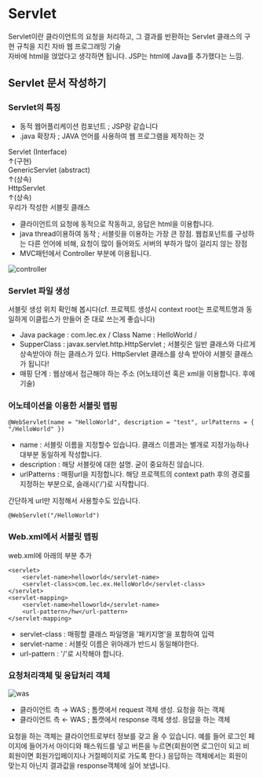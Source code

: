 # Servlet
Servlet이란 클라이언트의 요청을 처리하고, 그 결과를 반환하는 
Servlet 클래스의 구현 규칙을 지킨 자바 웹 프로그래밍 기술  
자바에 html을 얹었다고 생각하면 됩니다. JSP는 html에 Java를 추가했다는 느낌.

## Servlet 문서 작성하기

### Servlet의 특징
- 동적 웹어플리케이션 컴포넌트 ; JSP랑 같습니다
- .java 확장자 ; JAVA 언어를 사용하여 웹 프로그램을 제작하는 것

Servlet (Interface)  
      ↑(구현)  
GenericServlet (abstract)  
      ↑(상속)  
HttpServlet  
↑(상속)  
우리가 작성한 서블릿 클래스  

- 클라이언트의 요청에 동적으로 작동하고, 응답은 html을 이용합니다.
- java thread이용하여 동작 ; 서블릿을 이용하는 가장 큰 장점. 웹컴포넌트를 구성하는 다른 언어에 비해, 요청이 많이 들어와도 서버의 부하가 많이 걸리지 않는 장점
- MVC패턴에서 Controller 부분에 이용됩니다.

![controller](https://blog.kakaocdn.net/dn/AWAZS/btrZkSuFvL6/LZzhaHvyRioXzT7LDq7kQ0/img.png)

### Servlet 파일 생성
서블릿 생성 위치 확인해 봅시다(cf. 프로젝트 생성시 context root는 프로젝트명과 동일하게 이클립스가 만들어 준 대로 쓰는게 좋습니다)

- Java package : com.lec.ex / Class Name : HelloWorld / 
- SupperClass : javax.servlet.http.HttpServlet ; 서블릿은 일반 클래스와 다르게 상속받아야 하는 클래스가 있다. HttpServlet 클래스를 상속 받아야 서블릿 클래스가 됩니다!
- 매핑 단계 : 웹상에서 접근해야 하는 주소 (어노테이션 혹은 xml을 이용합니다. 후에 기술)

### 어노테이션을 이용한 서블릿 맵핑

```
@WebServlet(name = "HelloWorld", description = "test", urlPatterns = { "/HelloWorld" })
```

- name : 서블릿 이름을 지정할수 있습니다. 클래스 이름과는 별개로 지정가능하나 대부분 동일하게 작성합니다.
- description : 해당 서블릿에 대한 설명. 굳이 중요하진 않습니다.
- urlPatterns : 매핑url을 지정합니다. 해당 프로젝트의 context path 후의 경로를 지정하는 부분으로, 슬래시('/')로 시작합니다.
  
간단하게 url만 지정해서 사용할수도 있습니다.
```
@WebServlet("/HelloWorld")  
```

### Web.xml에서 서블릿 맵핑

web.xml에 아래의 부분 추가
```
<servlet>
	<servlet-name>helloworld</servlet-name>  
	<servlet-class>com.lec.ex.HelloWorld</servlet-class>
</servlet>
<servlet-mapping>
  	<servlet-name>helloworld</servlet-name>
  	<url-pattern>/hw</url-pattern>
</servlet-mapping>
```
- servlet-class : 매핑할 클래스 파일명을 '패키지명'을 포함하여 입력
- servlet-name : 서블릿 이름은 위아래가 반드시 동일해야한다.
- url-pattern : '/'로 시작해야 합니다.

### 요청처리객체 및 응답처리 객체

![was](https://blog.kakaocdn.net/dn/K2Yax/btrZtq6gBXe/90is8QX7HZUlZIiDXEhoBk/img.png)

- 클라이언트 측 → WAS ; 톰캣에서 request 객체 생성. 요청을 하는 객체
- 클라이언트 측 ← WAS ; 톰캣에서 response 객체 생성. 응답을 하는 객체

요청을 하는 객체는 클라이언트로부터 정보를 갖고 올 수 있습니다. 
예를 들어 로그인 페이지에 들어가서 아이디와 패스워드를 넣고 버튼을 누르면(회원이면 로그인이 되고 비회원이면 회원가입페이지나 거절페이지로 가도록 한다.) 
응답하는 객체에서는 회원이 맞는지 아닌지 결과값을 response객체에 실어 보냅니다.


